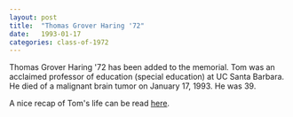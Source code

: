 ```yaml
---
layout: post
title:  "Thomas Grover Haring '72"
date:   1993-01-17
categories: class-of-1972
---
```

Thomas Grover Haring '72 has been added to the memorial.  Tom was an acclaimed professor of education (special education) at UC Santa Barbara.  He died of a malignant brain tumor on January 17, 1993.  He was 39.

A nice recap of Tom's life can be read [here](http://texts.cdlib.org/view?docId=hb0h4n99rb&doc.view=frames&chunk.id=div00027&toc.depth=1&toc.id=).